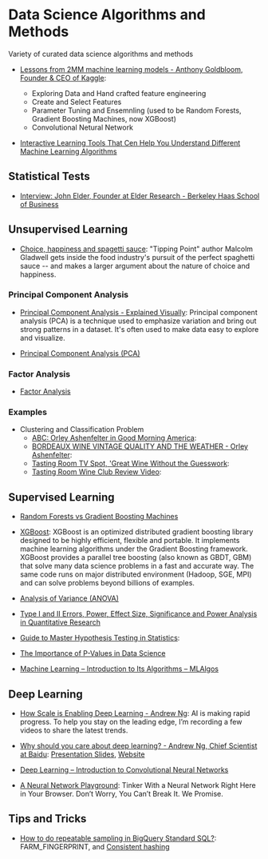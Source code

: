 # Data Science Algorithms and Methods
Variety of curated data science algorithms and methods

- [Lessons from 2MM machine learning models - Anthony Goldbloom, Founder & CEO of Kaggle](https://www.youtube.com/watch?v=GTs5ZQ6XwUM):
  - Exploring Data and Hand crafted feature engineering
   - Create and Select Features
   - Parameter Tuning and Ensemnling (used to be Random Forests, Gradient Boosting Machines, now XGBoost)
   - Convolutional Netural Network

- [Interactive Learning Tools That Cen Help You Understand Different Machine Learning Algorithms](https://www.mladdict.com/)

## Statistical Tests
- [Interview: John Elder, Founder at Elder Research - Berkeley Haas School of Business](https://www.youtube.com/watch?v=3o6E2WNqIcs)

## Unsupervised Learning
- [Choice, happiness and spagetti sauce](https://www.ted.com/talks/malcolm_gladwell_on_spaghetti_sauce?language=en): "Tipping Point" author Malcolm Gladwell gets inside the food industry's pursuit of the perfect spaghetti sauce -- and makes a larger argument about the nature of choice and happiness.

### Principal Component Analysis
- [Principal Component Analysis - Explained Visually](http://setosa.io/ev/principal-component-analysis/): Principal component analysis (PCA) is a technique used to emphasize variation and bring out strong patterns in a dataset. It's often used to make data easy to explore and visualize.

- [Principal Component Analysis (PCA)](https://www.youtube.com/watch?v=_UVHneBUBW0)

### Factor Analysis
- [Factor Analysis](https://www.youtube.com/watch?reload=9&v=WV_jcaDBZ2I)

### Examples
- Clustering and Classification Problem
  - [ABC: Orley Ashenfelter in Good Morning America](https://www.youtube.com/watch?v=Ec8hPHLMyzY): 
  - [BORDEAUX WINE VINTAGE QUALITY AND THE WEATHER - Orley Ashenfelter](http://www.liquidasset.com/orley.htm): 
  - [Tasting Room TV Spot, 'Great Wine Without the Guesswork](https://www.youtube.com/watch?v=GG791IrUxew): 
  - [Tasting Room Wine Club Review Video](https://www.youtube.com/watch?v=mNVifC-tUKI): 

## Supervised Learning
- [Random Forests vs Gradient Boosting Machines](https://medium.com/@aravanshad/gradient-boosting-versus-random-forest-cfa3fa8f0d80)

- [XGBoost](https://www.kdd.org/kdd2016/papers/files/rfp0697-chenAemb.pdf): XGBoost is an optimized distributed gradient boosting library designed to be highly efficient, flexible and portable. It implements machine learning algorithms under the Gradient Boosting framework. XGBoost provides a parallel tree boosting (also known as GBDT, GBM) that solve many data science problems in a fast and accurate way. The same code runs on major distributed environment (Hadoop, SGE, MPI) and can solve problems beyond billions of examples.

- [Analysis of Variance (ANOVA)](https://www.youtube.com/watch?v=0Vj2V2qRU10)

- [Type I and II Errors, Power, Effect Size, Significance and Power Analysis in Quantitative Research](https://www.youtube.com/watch?v=OWn3Ko1WYTA)

- [Guide to Master Hypothesis Testing in Statistics](https://www.analyticsvidhya.com/blog/2015/09/hypothesis-testing-explained/): 

- [The Importance of P-Values in Data Science](https://opendatascience.com/the-importance-of-p-values-in-data-science/)

- [Machine Learning – Introduction to Its Algorithms – MLAlgos](https://vinodsblog.com/2018/03/26/machine-learning-introduction-to-its-algorithms-mlalgos/)

## Deep Learning
- [How Scale is Enabling Deep Learning - Andrew Ng](https://www.youtube.com/watch?v=LcfLo7YP8O4): AI is making rapid progress. To help you stay on the leading edge, I’m recording a few videos to share the latest trends.

- [Why should you care about deep learning? - Andrew Ng, Chief Scientist at Baidu](https://www.youtube.com/watch?v=O0VN0pGgBZM): [Presentation Slides](http://www.slideshare.net/ExtractConf), [Website](http://extractconf.com)

- [Deep Learning – Introduction to Convolutional Neural Networks](https://vinodsblog.com/2018/10/15/everything-you-need-to-know-about-convolutional-neural-networks/)

- [A Neural Network Playground](http://playground.tensorflow.org): Tinker With a Neural Network Right Here in Your Browser.
Don’t Worry, You Can’t Break It. We Promise.

## Tips and Tricks
- [How to do repeatable sampling in BigQuery Standard SQL?](https://stackoverflow.com/questions/46019624/how-to-do-repeatable-sampling-in-bigquery-standard-sql): FARM_FINGERPRINT, and [Consistent hashing](https://en.wikipedia.org/wiki/Consistent_hashing)
